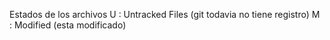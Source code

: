 Estados de los archivos
U : Untracked Files  (git todavia no tiene registro)
M : Modified  (esta modificado)
